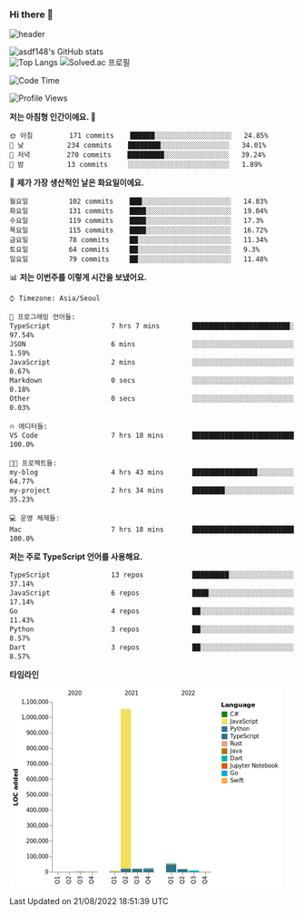 ### Hi there 👋

![header](https://capsule-render.vercel.app/api?type=shark&color=gradient&height=300&section=header&text=asdf148&fontSize=90)

![asdf148's GitHub stats](https://github-readme-stats.vercel.app/api?username=asdf148&show_icons=true&theme=midnight-purple)<br>
![Top Langs](https://github-readme-stats.vercel.app/api/top-langs/?username=asdf148&layout=compact&theme=midnight-purple&langs_count=10)
![Solved.ac 프로필](http://mazassumnida.wtf/api/v2/generate_badge?boj=eldldk)

<!--
**asdf148/asdf148** is a ✨ _special_ ✨ repository because its `README.md` (this file) appears on your GitHub profile.

Here are some ideas to get you started:

- 🔭 I’m currently working on ...
- 🌱 I’m currently learning ...
- 👯 I’m looking to collaborate on ...
- 🤔 I’m looking for help with ...
- 💬 Ask me about ...
- 📫 How to reach me: ...
- 😄 Pronouns: ...
- ⚡ Fun fact: ...
-->

<!--START_SECTION:waka-->
![Code Time](http://img.shields.io/badge/Code%20Time-90%20hrs%2020%20mins-blue)

![Profile Views](http://img.shields.io/badge/Profile%20Views-0-blue)

**저는 아침형 인간이에요. 🐤** 

```text
🌞 아침         171 commits    ██████░░░░░░░░░░░░░░░░░░░   24.85% 
🌆 낮　         234 commits    ████████░░░░░░░░░░░░░░░░░   34.01% 
🌃 저녁         270 commits    █████████░░░░░░░░░░░░░░░░   39.24% 
🌙 밤　         13 commits     ░░░░░░░░░░░░░░░░░░░░░░░░░   1.89%

```
📅 **제가 가장 생산적인 날은 화요일이에요.** 

```text
월요일          102 commits    ███░░░░░░░░░░░░░░░░░░░░░░   14.83% 
화요일          131 commits    ████░░░░░░░░░░░░░░░░░░░░░   19.04% 
수요일          119 commits    ████░░░░░░░░░░░░░░░░░░░░░   17.3% 
목요일          115 commits    ████░░░░░░░░░░░░░░░░░░░░░   16.72% 
금요일          78 commits     ██░░░░░░░░░░░░░░░░░░░░░░░   11.34% 
토요일          64 commits     ██░░░░░░░░░░░░░░░░░░░░░░░   9.3% 
일요일          79 commits     ██░░░░░░░░░░░░░░░░░░░░░░░   11.48%

```


📊 **저는 이번주를 이렇게 시간을 보냈어요.** 

```text
⌚︎ Timezone: Asia/Seoul

💬 프로그래밍 언어들: 
TypeScript               7 hrs 7 mins        ████████████████████████░   97.54% 
JSON                     6 mins              ░░░░░░░░░░░░░░░░░░░░░░░░░   1.59% 
JavaScript               2 mins              ░░░░░░░░░░░░░░░░░░░░░░░░░   0.67% 
Markdown                 0 secs              ░░░░░░░░░░░░░░░░░░░░░░░░░   0.18% 
Other                    0 secs              ░░░░░░░░░░░░░░░░░░░░░░░░░   0.03%

🔥 에디터들: 
VS Code                  7 hrs 18 mins       █████████████████████████   100.0%

🐱‍💻 프로젝트들: 
my-blog                  4 hrs 43 mins       ████████████████░░░░░░░░░   64.77% 
my-project               2 hrs 34 mins       ████████░░░░░░░░░░░░░░░░░   35.23%

💻 운영 체제들: 
Mac                      7 hrs 18 mins       █████████████████████████   100.0%

```

**저는 주로 TypeScript 언어를 사용해요.** 

```text
TypeScript               13 repos            █████████░░░░░░░░░░░░░░░░   37.14% 
JavaScript               6 repos             ████░░░░░░░░░░░░░░░░░░░░░   17.14% 
Go                       4 repos             ██░░░░░░░░░░░░░░░░░░░░░░░   11.43% 
Python                   3 repos             ██░░░░░░░░░░░░░░░░░░░░░░░   8.57% 
Dart                     3 repos             ██░░░░░░░░░░░░░░░░░░░░░░░   8.57%

```


**타임라인**

![Chart not found](https://raw.githubusercontent.com/asdf148/asdf148/main/charts/bar_graph.png) 


 Last Updated on 21/08/2022 18:51:39 UTC
<!--END_SECTION:waka-->
